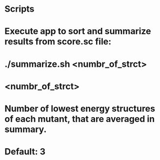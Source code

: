 # Scripts

# Execute app to sort and summarize results from score.sc file:
# ./summarize.sh <numbr_of_strct>
#
# <numbr_of_strct> 
#  Number of lowest energy structures of each mutant, that are averaged in summary.
#  Default: 3
